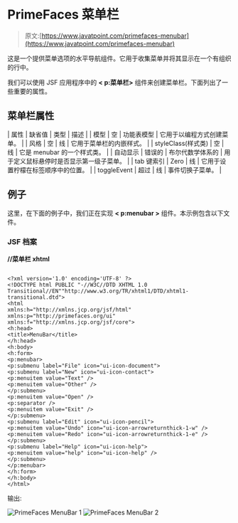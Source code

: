 # PrimeFaces 菜单栏

> 原文:[https://www.javatpoint.com/primefaces-menubar](https://www.javatpoint.com/primefaces-menubar)

这是一个提供菜单选项的水平导航组件。它用于收集菜单并将其显示在一个有组织的行中。

我们可以使用 JSF 应用程序中的 **< p:菜单栏>** 组件来创建菜单栏。下面列出了一些重要的属性。

## 菜单栏属性

| 属性 | 缺省值 | 类型 | 描述 |
| 模型 | 空 | 功能表模型 | 它用于以编程方式创建菜单。 |
| 风格 | 空 | 线 | 它用于菜单栏的内嵌样式。 |
| styleClass(样式类) | 空 | 线 | 它是 menubar 的一个样式类。 |
| 自动显示 | 错误的 | 布尔代数学体系的 | 用于定义鼠标悬停时是否显示第一级子菜单。 |
| tab 键索引 | Zero | 线 | 它用于设置柠檬在标签顺序中的位置。 |
| toggleEvent | 超过 | 线 | 事件切换子菜单。 |

## 例子

这里，在下面的例子中，我们正在实现 **< p:menubar >** 组件。本示例包含以下文件。

### JSF 档案

**//菜单栏 xhtml**

```

<?xml version='1.0' encoding='UTF-8' ?>
<!DOCTYPE html PUBLIC "-//W3C//DTD XHTML 1.0 Transitional//EN""http://www.w3.org/TR/xhtml1/DTD/xhtml1-transitional.dtd">
<html 
xmlns:h="http://xmlns.jcp.org/jsf/html"
xmlns:p="http://primefaces.org/ui"
xmlns:f="http://xmlns.jcp.org/jsf/core">
<h:head>
<title>MenuBar</title>
</h:head>
<h:body>
<h:form>
<p:menubar>
<p:submenu label="File" icon="ui-icon-document">
<p:submenu label="New" icon="ui-icon-contact">
<p:menuitem value="Text" />
<p:menuitem value="Other" />
</p:submenu>
<p:menuitem value="Open" />
<p:separator />
<p:menuitem value="Exit" />
</p:submenu>
<p:submenu label="Edit" icon="ui-icon-pencil">
<p:menuitem value="Undo" icon="ui-icon-arrowreturnthick-1-w" />
<p:menuitem value="Redo" icon="ui-icon-arrowreturnthick-1-e" />
</p:submenu>
<p:submenu label="Help" icon="ui-icon-help">
<p:menuitem value="help" icon="ui-icon-help" />
</p:submenu>
</p:menubar>
</h:form>
</h:body>
</html>

```

输出:

![PrimeFaces MenuBar 1](../Images/d77da31f68832f86146f8c828b963d6b.png)
![PrimeFaces MenuBar 2](../Images/cb4f2b6250e2eb9041184931641dd107.png)